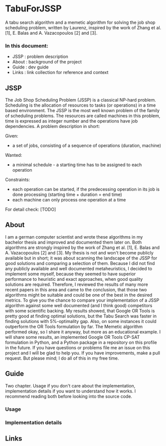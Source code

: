 # TabuForJSSP
A tabu search algorithm and a memetic algorithm for solving the job shop scheduling problem, 
written by Laurenz, inspired by the work of Zhang et al. [1], E. Balas and A. Vazacopoulos [2] and [3]. 
### In this document:
- JSSP : problem description
- About : background of the project
- Guide : dev guide
- Links : link collection for reference and context

## JSSP
The Job Shop Scheduling Problem (JSSP) is a classical NP-hard problem. Scheduling is the allocation of 
resources to tasks (or operations) in a time based environment. The JSSP is the most well known problem 
of the family of scheduling problems. The resources are called machines in this problem, time is expressed as 
integer number and the operations have job dependencies.  A problem description in short: 

Given:
- a set of jobs, consisting of a sequence of operations (duration, machine)

Wanted:
- a minimal schedule - a starting time has to be assigned to each operation

Constraints:
- each operation can be started, if the predecessing operation in its job is done processing 
(starting time + duration = end time) 
- each machine can only process one operation at a time

For detail check: [TODO]

## About
I am a german computer scientist and wrote these algorithms in my bachelor thesis and improved and documented
them later on. Both algorithms are strongly inspired by the work of Zhang et al. [1], E. Balas and 
A. Vazacopoulos [2] and [3]. My thesis is not and won't become publicly available but in short; it was about
scanning the landscape of the JSSP for good solutions and comparing a selection of them. Because I did not 
find any publicly available and well documented metaheuristics, I decided to implement some myself, because
they seemed to have superior performance to heuristic and exact approaches, when good quality solutions are
required. Therefore, I reviewed the results of many more recent papers in this area and came to the conclusion,
that those two algorithms might be suitable and could be one of the best in the desired metrics. To give you
the chance to compare your implementation of a JSSP algorithm against some well documented (and I think good)
competitors with some scientific backing.
My results showed, that Google OR Tools is pretty good at finding optimal solutions, but the Tabu 
Search was faster in finding solutions with 5%-optimality gap. Also, on some instances it could outperform 
the OR Tools formulation by far. The Memetic algorithm performed okay, so I share it anyway, but more as an 
educational example. I will share some results, an implemented Google OR Tools CP-SAT formulation in Python,
and a Python package in a repository on this profile in the future. If you have questions or problems file me
an issue on this project and I will be glad to help you. If you have improvements, make a pull request. 
But please mind; I do all of this in my free time.

## Guide
Two chapter. Usage if you don't care about the implementation, implementation details if you want to understand
how it works. I recommend reading both before looking into the source code.
### Usage

### Implementation details

## Links

